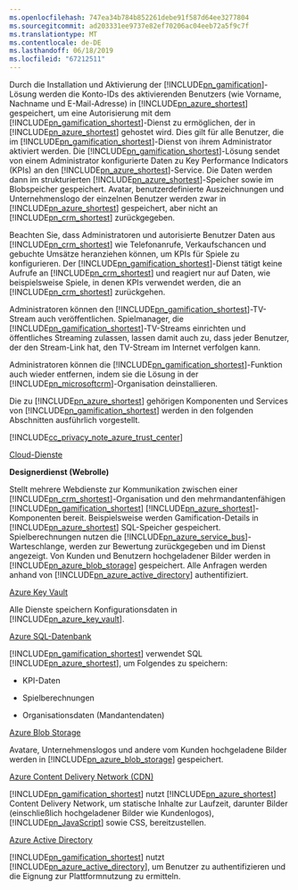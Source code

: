 ```yaml
---
ms.openlocfilehash: 747ea34b784b852261debe91f587d64ee3277804
ms.sourcegitcommit: ad203331ee9737e82ef70206ac04eeb72a5f9c7f
ms.translationtype: MT
ms.contentlocale: de-DE
ms.lasthandoff: 06/18/2019
ms.locfileid: "67212511"
---
```

Durch die Installation und Aktivierung der [!INCLUDE[pn_gamification](pn-gamification.md)]-Lösung werden die Konto-IDs des aktivierenden Benutzers (wie Vorname, Nachname und E-Mail-Adresse) in [!INCLUDE[pn_azure_shortest](pn-azure-shortest.md)] gespeichert, um eine Autorisierung mit dem [!INCLUDE[pn_gamification_shortest](pn-gamification-shortest.md)]-Dienst zu ermöglichen, der in [!INCLUDE[pn_azure_shortest](pn-azure-shortest.md)] gehostet wird. Dies gilt für alle Benutzer, die im [!INCLUDE[pn_gamification_shortest](pn-gamification-shortest.md)]-Dienst von ihrem Administrator aktiviert werden. Die [!INCLUDE[pn_gamification_shortest](pn-gamification-shortest.md)]-Lösung sendet von einem Administrator konfigurierte Daten zu Key Performance Indicators (KPIs) an den [!INCLUDE[pn_azure_shortest](pn-azure-shortest.md)]-Service. Die Daten werden dann im strukturierten [!INCLUDE[pn_azure_shortest](pn-azure-shortest.md)]-Speicher sowie im Blobspeicher gespeichert.  Avatar, benutzerdefinierte Auszeichnungen und Unternehmenslogo der einzelnen Benutzer werden zwar in [!INCLUDE[pn_azure_shortest](pn-azure-shortest.md)] gespeichert, aber nicht an [!INCLUDE[pn_crm_shortest](pn-crm-shortest.md)] zurückgegeben.  
  
Beachten Sie, dass Administratoren und autorisierte Benutzer Daten aus [!INCLUDE[pn_crm_shortest](pn-crm-shortest.md)] wie Telefonanrufe, Verkaufschancen und gebuchte Umsätze heranziehen können, um KPIs für Spiele zu konfigurieren. Der [!INCLUDE[pn_gamification_shortest](pn-gamification-shortest.md)]-Dienst tätigt keine Aufrufe an [!INCLUDE[pn_crm_shortest](pn-crm-shortest.md)] und reagiert nur auf Daten, wie beispielsweise Spiele, in denen KPIs verwendet werden, die an [!INCLUDE[pn_crm_shortest](pn-crm-shortest.md)] zurückgehen.  
  
Administratoren können den [!INCLUDE[pn_gamification_shortest](pn-gamification-shortest.md)]-TV-Stream auch veröffentlichen. Spielmanager, die [!INCLUDE[pn_gamification_shortest](pn-gamification-shortest.md)]-TV-Streams einrichten und öffentliches Streaming zulassen, lassen damit auch zu, dass jeder Benutzer, der den Stream-Link hat, den TV-Stream im Internet verfolgen kann.  
  
Administratoren können die [!INCLUDE[pn_gamification_shortest](pn-gamification-shortest.md)]-Funktion auch wieder entfernen, indem sie die Lösung in der [!INCLUDE[pn_microsoftcrm](pn-microsoftcrm.md)]-Organisation deinstallieren.  
  
Die zu [!INCLUDE[pn_azure_shortest](pn-azure-shortest.md)] gehörigen Komponenten und Services von [!INCLUDE[pn_gamification_shortest](pn-gamification-shortest.md)] werden in den folgenden Abschnitten ausführlich vorgestellt.  
  
[!INCLUDE[cc_privacy_note_azure_trust_center](cc-privacy-note-azure-trust-center.md)]  
  
[Cloud-Dienste](https://azure.microsoft.com/services/cloud-services/)  
  
 **Designerdienst (Webrolle)**  
  
Stellt mehrere Webdienste zur Kommunikation zwischen einer [!INCLUDE[pn_crm_shortest](pn-crm-shortest.md)]-Organisation und den mehrmandantenfähigen [!INCLUDE[pn_gamification_shortest](pn-gamification-shortest.md)] [!INCLUDE[pn_azure_shortest](pn-azure-shortest.md)]-Komponenten bereit. Beispielsweise werden Gamification-Details in [!INCLUDE[pn_azure_shortest](pn-azure-shortest.md)] SQL-Speicher gespeichert.  Spielberechnungen nutzen die [!INCLUDE[pn_azure_service_bus](pn-azure-service-bus.md)]-Warteschlange, werden zur Bewertung zurückgegeben und im Dienst angezeigt.  Von Kunden und Benutzern hochgeladener Bilder werden in [!INCLUDE[pn_azure_blob_storage](pn-azure-blob-storage.md)] gespeichert. Alle Anfragen werden anhand von [!INCLUDE[pn_azure_active_directory](pn-azure-active-directory.md)] authentifiziert.  
  
[Azure Key Vault](https://azure.microsoft.com/services/key-vault/)  
  
Alle Dienste speichern Konfigurationsdaten in [!INCLUDE[pn_azure_key_vault](pn-azure-key-vault.md)].  
  
[Azure SQL-Datenbank](https://azure.microsoft.com/services/sql-database/)  
  
[!INCLUDE[pn_gamification_shortest](pn-gamification-shortest.md)] verwendet SQL [!INCLUDE[pn_azure_shortest](pn-azure-shortest.md)], um Folgendes zu speichern:  
  
- KPI-Daten  
  
- Spielberechnungen  
  
- Organisationsdaten (Mandantendaten)  
  
[Azure Blob Storage](https://azure.microsoft.com/services/storage/)  
  
Avatare, Unternehmenslogos und andere vom Kunden hochgeladene Bilder werden in [!INCLUDE[pn_azure_blob_storage](pn-azure-blob-storage.md)] gespeichert.  
  
[Azure Content Delivery Network (CDN)](https://azure.microsoft.com/services/cdn/)  
  
[!INCLUDE[pn_gamification_shortest](pn-gamification-shortest.md)] nutzt [!INCLUDE[pn_azure_shortest](pn-azure-shortest.md)] Content Delivery Network, um statische Inhalte zur Laufzeit, darunter Bilder (einschließlich hochgeladener Bilder wie Kundenlogos), [!INCLUDE[pn_JavaScript](pn-javascript.md)] sowie CSS, bereitzustellen.  
  
[Azure Active Directory](https://azure.microsoft.com/services/active-directory/)  
  
[!INCLUDE[pn_gamification_shortest](pn-gamification-shortest.md)] nutzt [!INCLUDE[pn_azure_active_directory](pn-azure-active-directory.md)], um Benutzer zu authentifizieren und die Eignung zur Plattformnutzung zu ermitteln.